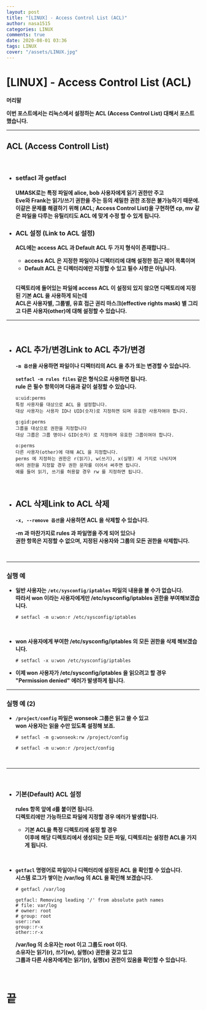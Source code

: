 ```yaml
---
layout: post
title: "[LINUX] - Access Control List (ACL)"
author: nasa1515
categories: LINUX
comments: true
date: 2020-08-01 03:36
tags: LINUX
cover: "/assets/LINUX.jpg"
---
```



# **[LINUX] - Access Control List (ACL)**

**머리말**  

**이번 포스트에서는 리눅스에서 설정하는 ACL (Access Control List) 대해서 포스트 했습니다.**   

---

## **ACL (Access Controll List)**

<br/>

* ### **setfacl 과 getfacl**  
	
	
	**UMASK로는 특정 파일에 alice, bob 사용자에게 읽기 권한만 주고  
	Eve와 Frank는 읽기/쓰기 권한을 주는 등의 세밀한 권한 조정은 불가능하기 때문에.**  
	**이같은 문제를 해결하기 위해 (ACL; Access Control List)을 구현하면  cp, mv 같은 파일을 다루는 유틸리티도 ACL 에 맞게 수정 할 수 있게 됩니다.**  

* ### **ACL 설정 (Link to ACL 설정)**  
	
	**ACL에는 access ACL 과 Default ACL 두 가지 형식이 존재합니다..**  
	
	* **access ACL 은 지정한 파일이나 디렉터리에 대해 설정한 접근 제어 목록이며**  
	* **Default ACL 은 디렉터리에만 지정할 수 있고 필수 사항은 아닙니다.**

	<br/>

	**디렉토리에 들어있는 파일에 access ACL 이 설정되 있지 않으면  디렉토리에 지정된 기본 ACL 을 사용하게 되는데**     
	**ACL은 사용자별, 그룹별, 유효 접근 권리 마스크(effective rights mask) 별 그리고 다른 사용자(other)에 대해 설정할 수 있습니다.** 
	


---

<br/>

* ## **ACL 추가/변경Link to ACL 추가/변경**  

	**``-m 옵션``을 사용하면 파일이나 디렉터리의 ACL 을 추가 또는 변경할 수 있습니다.**  
	
	**``setfacl -m rules files`` 같은 형식으로 사용하면 됩니다.**  
	**rule 은 필수 항목이며 다음과 같이 설정할 수 있습니다.**

	```
    u:uid:perms
    특정 사용자를 대상으로 ACL 을 설정합니다.
    대상 사용자는 사용자 ID나 UID(숫자)로 지정하면 되며 유효한 사용자여야 합니다.
      
	g:gid:perms
    그룹을 대상으로 권한을 지정합니다
    대상 그룹은 그룹 명이나 GID(숫자) 로 지정하며 유효한 그룹이여야 합니다.
      
	o:perms
    다른 사용자(other)에 대해 ACL 을 지정합니다.
    perms 에 지정하는 권한은 r(읽기), w(쓰기), x(실행) 세 가지로 나눠지며
    여러 권한을 지정할 경우 권한 문자를 이어서 써주면 됩니다.
    예를 들어 읽기, 쓰기를 허용할 경우 rw 를 지정하면 됩니다.
	```

<br/>

* ## **ACL 삭제Link to ACL 삭제**  

	**``-x, --remove 옵션``을 사용하면 ACL 을 삭제할 수 있습니다.**  
	
	**-m 과 마찬가지로 rules 과 파일명을 주게 되어 있으나**  
	**권한 항목은 지정할 수 없으며, 지정된 사용자와 그룹의 모든 권한을 삭제합니다.**  


<br/>

----

### **실행 예**


* **일반 사용자는 ``/etc/sysconfig/iptables`` 파일의 내용을 볼 수가 없습니다.**  
    **따라서 won 이라는 사용자에게만 /etc/sysconfig/iptables 권한을 부여해보겠습니다.**

    ```
    # setfacl -m u:won:r /etc/sysconfig/iptables
    ```

<br/>

* **won 사용자에게 부여한 /etc/sysconfig/iptables 의 모든 권한을 삭제 해보겠습니다.** 

    ```
	# setfacl -x u:won /etc/sysconfig/iptables
    ```

* **이제 won 사용자가  /etc/sysconfig/iptables 을 읽으려고 할 경우**   
	**"Permission denied" 에러가 발생하게 됩니다.**


---

### **실행 예 (2)**

* **``/project/config`` 파일은 wonseok 그룹은 읽고 쓸 수 있고**  
	**won 사용자는 읽을 수만 있도록 설정해 보죠.**

	```
	# setfacl -m g:wonseok:rw /project/config

	# setfacl -m u:won:r /project/config
	```

<br/>

---

<br/>

* ### **기본(Default) ACL 설정**   

	**rules 항목 앞에 ``d``를 붙이면 됩니다.**  
	**디렉토리에만 가능하므로 파일에 지정할 경우 에러가 발생합니다.**  

	* **기본 ACL을 특정 디렉토리에 설정 할 경우  
이후에 해당 디렉토리에서 생성되는 모든 파일, 디렉토리는 설정한 ACL을 가지게 됩니다.**

<br/>

* **``getfacl`` 명령어로 파일이나 디렉터리에 설정된 ACL 을 확인할 수 있습니다.**  
	**시스템 로그가 쌓이는 /var/log 의 ACL 을 확인해 보겠습니다.**

	```
	# getfacl /var/log
 
	getfacl: Removing leading '/' from absolute path names
	# file: var/log
	# owner: root
	# group: root
	user::rwx
	group::r-x
	other::r-x
	```

	**/var/log 의 소유자는 root 이고 그룹도 root 이다.**  
	**소유자는 읽기(r), 쓰기(w), 실행(x) 권한을 갖고 있고**  
	**그룹과 다른 사용자에게는 읽기(r), 실행(x) 권한이 있음을 확인할 수 있습니다.**

<br/>


# **끝**